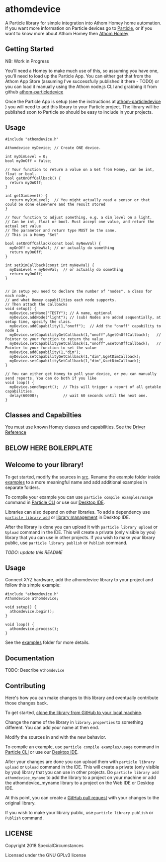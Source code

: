 # athomdevice

A Particle library for simple integration into Athom Homey home automation. If you want more information on Particle devices go to [Particle](https://particle.io), or if you want to know more about Athom Homey then [Athom Homey](https://athom.com)

## Getting Started

NB: Work in Progress

You'll need a Homey to make much use of this, so assuming you have one, you'll need to load up the Particle App. You can either get that from the Athom App Store (assuming I've successfully published it there - TODO) or you can load it manually using the Athom node.js CLI and grabbing it from github [athom-particledevice](https://github.com/specialcircumstances/athom-particledevice) 

Once the Particle App is setup (see the instructions at [athom-particledevice](https://github.com/specialcircumstances/athom-particledevice) ) you will need to add this library to your Particle project. The library will be published soon to Particle so should be easy to include in your projects.


## Usage


```
#include "athomdevice.h"

Athomdevice myDevice; // Create ONE device.

int myDimLevel = 0;
bool myOnOff = false;

// Your function to return a value on a Get from Homey, can be int, float or bool.
bool getOnOffCallback() {
  return myOnOff;
}

int getDimLevel() {
  return myDimLevel;  // You might actually read a sensor or that could be done elsewhere and the result stored
}

// Your function to adjust something, e.g. a dim level on a light. 
// Can be int, float or bool. Must accept one value, and return the actual set value
// The parameter and return type MUST be the same.
// This is a Homey "Set"

bool setOnOffCallack(const bool myNewVal) {
  myOnOff = myNewVal; // or actually do something
  return myOnOff;
}

int setDimCallback(const int myNewVal) {
  myDimLevel = myNewVal;  // or actually do something
  return myOnOff;
}


// In setup you need to declare the number of "nodes", a class for each node, 
// and what Homey capabilities each node supports.
// Then attach the callbacks
void setup() {
  myDevice.setName("TESTY"); // A name, optional
  myDevice.addNode("light"); // (sub) Nodes are added sequentially, at setup time, specify the class.
  myDevice.addCapability(1,"onoff");  // Add the "onoff" capability to node 1
  myDevice.setCapabilityGetCallback(1,"onoff",&getOnOffCallback);   // Pointer to your function to return the value
  myDevice.setCapabilitySetCallback(1,"onoff",&setOnOffCallback);   // Pointer to your function to set the value
  myDevice.addCapability(1,"dim");
  myDevice.setCapabilityGetCallback(1,"dim",&getDimCallback);
  myDevice.setCapabilitySetCallback(1,"dim",&setDimCallback);
}

// You can either get Homey to poll your device, or you can manually send reports. You can do both if you like
void loop() {
  myDevice.sendReport();  // This will trigger a report of all getable capabilities.
  delay(60000);           // wait 60 seconds until the next one.
}
```


## Classes and Capabilties

You must use known Homey classes and capabilities. See the [Driver Reference](https://developer.athom.com/docs/apps/tutorial-Drivers-Reference.html)



## BELOW HERE BOILERPLATE

## Welcome to your library!

To get started, modify the sources in [src](src). Rename the example folder inside [examples](examples) to a more meaningful name and add additional examples in separate folders.

To compile your example you can use `particle compile examples/usage` command in [Particle CLI](https://docs.particle.io/guide/tools-and-features/cli#update-your-device-remotely) or use our [Desktop IDE](https://docs.particle.io/guide/tools-and-features/dev/#compiling-code).

Libraries can also depend on other libraries. To add a dependency use [`particle library add`](https://docs.particle.io/guide/tools-and-features/cli#adding-a-library) or [library management](https://docs.particle.io/guide/tools-and-features/dev/#managing-libraries) in Desktop IDE.

After the library is done you can upload it with `particle library upload` or `Upload` command in the IDE. This will create a private (only visible by you) library that you can use in other projects. If you wish to make your library public, use `particle library publish` or `Publish` command.

_TODO: update this README_

## Usage

Connect XYZ hardware, add the athomdevice library to your project and follow this simple example:

```
#include "athomdevice.h"
Athomdevice athomdevice;

void setup() {
  athomdevice.begin();
}

void loop() {
  athomdevice.process();
}
```

See the [examples](examples) folder for more details.

## Documentation

TODO: Describe `Athomdevice`

## Contributing

Here's how you can make changes to this library and eventually contribute those changes back.

To get started, [clone the library from GitHub to your local machine](https://help.github.com/articles/cloning-a-repository/).

Change the name of the library in `library.properties` to something different. You can add your name at then end.

Modify the sources in <src> and <examples> with the new behavior.

To compile an example, use `particle compile examples/usage` command in [Particle CLI](https://docs.particle.io/guide/tools-and-features/cli#update-your-device-remotely) or use our [Desktop IDE](https://docs.particle.io/guide/tools-and-features/dev/#compiling-code).

After your changes are done you can upload them with `particle library upload` or `Upload` command in the IDE. This will create a private (only visible by you) library that you can use in other projects. Do `particle library add athomdevice_myname` to add the library to a project on your machine or add the athomdevice_myname library to a project on the Web IDE or Desktop IDE.

At this point, you can create a [GitHub pull request](https://help.github.com/articles/about-pull-requests/) with your changes to the original library.

If you wish to make your library public, use `particle library publish` or `Publish` command.

## LICENSE
Copyright 2018 SpecialCircumstances

Licensed under the GNU GPLv3 license
